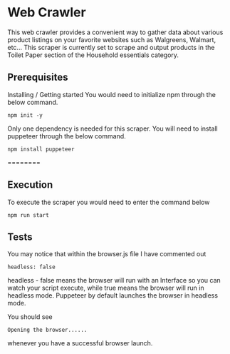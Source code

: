 Web Crawler
========

This web crawler provides a convenient way to gather data about various product listings on your favorite websites such as Walgreens, Walmart, etc... This scraper is currently set to scrape and output products in the Toilet Paper section of the Household essentials category.

## Prerequisites
Installing / Getting started
You would need to initialize npm through the below command.
```
npm init -y
```
Only one dependency is needed for this scraper. You will need to install puppeteer through the below command.

```
npm install puppeteer
```

========
## Execution

To execute the scraper you would need to enter the command below
```
npm run start
```

## Tests
You may notice that within the browser.js file I have commented out
```
headless: false
```

headless - false means the browser will run with an Interface so you can watch your script execute, while true means the browser will run in headless mode. Puppeteer by default launches the browser in headless mode.

You should see 

```
Opening the browser......
```
whenever you have a successful browser launch.





